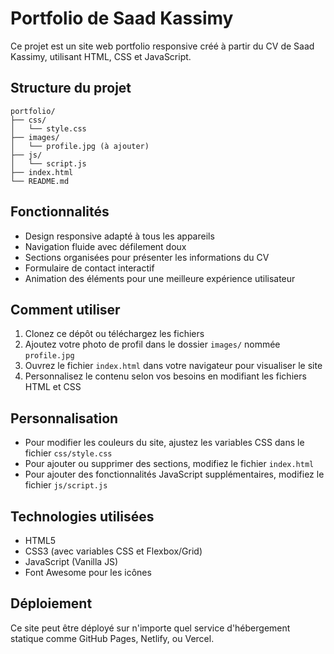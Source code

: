 # Portfolio de Saad Kassimy

Ce projet est un site web portfolio responsive créé à partir du CV de Saad Kassimy, utilisant HTML, CSS et JavaScript.

## Structure du projet

```
portfolio/
├── css/
│   └── style.css
├── images/
│   └── profile.jpg (à ajouter)
├── js/
│   └── script.js
├── index.html
└── README.md
```

## Fonctionnalités

- Design responsive adapté à tous les appareils
- Navigation fluide avec défilement doux
- Sections organisées pour présenter les informations du CV
- Formulaire de contact interactif
- Animation des éléments pour une meilleure expérience utilisateur

## Comment utiliser

1. Clonez ce dépôt ou téléchargez les fichiers
2. Ajoutez votre photo de profil dans le dossier `images/` nommée `profile.jpg`
3. Ouvrez le fichier `index.html` dans votre navigateur pour visualiser le site
4. Personnalisez le contenu selon vos besoins en modifiant les fichiers HTML et CSS

## Personnalisation

- Pour modifier les couleurs du site, ajustez les variables CSS dans le fichier `css/style.css`
- Pour ajouter ou supprimer des sections, modifiez le fichier `index.html`
- Pour ajouter des fonctionnalités JavaScript supplémentaires, modifiez le fichier `js/script.js`

## Technologies utilisées

- HTML5
- CSS3 (avec variables CSS et Flexbox/Grid)
- JavaScript (Vanilla JS)
- Font Awesome pour les icônes

## Déploiement

Ce site peut être déployé sur n'importe quel service d'hébergement statique comme GitHub Pages, Netlify, ou Vercel.
